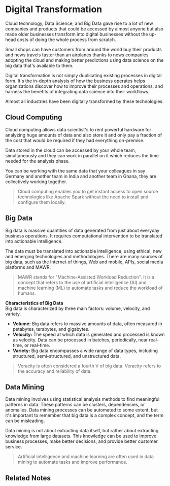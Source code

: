 # Digital Transformation
Cloud technology, Data Science, and Big Data gave rise to a lot of new companies and products that could be accessed by almost anyone but also made older businesses transform into digital businesses without the up-head costs of doing the whole process from scratch.

Small shops can have customers from around the world buy their products and news travels faster than an airplanes thanks to news companies adopting the cloud and making better predictions using data science on the big data that's available to them.

Digital transformation is not simply duplicating existing processes in digital form. It's the in-depth analysis of how the business operates helps organizations discover how to improve their processes and operations, and harness the benefits of integrating data science into their workflows.

Almost all industries have been digitally transformed by these technologies.

## Cloud Computing
Cloud computing allows data scientist's to rent powerful hardware for analyzing huge amounts of data and also store it and only pay a fraction of the cost that would be required if they had everything on-premise.

Data stored in the cloud can be accessed by your whole team, simultaneously and they can work in parallel on it which reduces the time needed for the analysis phase.

You can be working with the same data that your colleagues in say Germany and another team in India and another team in Ghana, they are collectively working together.

> Cloud computing enables you to get instant access to open source technologies like Apache Spark without the need to install and configure them locally.

## Big Data
Big data is massive quantities of data generated from just about everyday business operations. It requires computational intervention to be translated into actionable intelligence.

The data must be translated into actionable intelligence, using ethical, new and emerging technologies and methodologies. There are many sources of big data, such as the Internet of things, Web and mobile, APIs, social media platforms and MAWR.

> MAWR stands for "Machine-Assisted Workload Reduction". It is a concept that refers to the use of artificial intelligence (AI) and machine learning (ML) to automate tasks and reduce the workload of humans.

**Characteristics of Big Data**  
Big data is characterized by three main factors: volume, velocity, and variety.

- **Volume:** Big data refers to massive amounts of data, often measured in petabytes, terabytes, and gigabytes.
- **Velocity:** The speed at which data is generated and processed is known as velocity. Data can be processed in batches, periodically, near real-time, or real-time.
- **Variety:** Big data encompasses a wide range of data types, including structured, semi-structured, and unstructured data.

> Veracity is often considered a fourth V of big data. Veracity refers to the accuracy and reliability of data.

## Data Mining
Data mining involves using statistical analysis methods to find meaningful patterns in data. These patterns can be clusters, dependencies, or anomalies. Data mining processes can be automated to some extent, but it's important to remember that big data is a complex concept, and the term can be misleading.

Data mining is not about extracting data itself, but rather about extracting knowledge from large datasets. This knowledge can be used to improve business processes, make better decisions, and provide better customer service.

> Artificial intelligence and machine learning are often used in data mining to automate tasks and improve performance.

## Related Notes